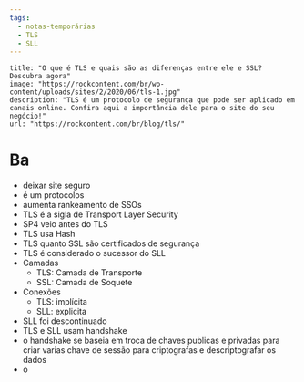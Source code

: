 ```yaml
---
tags:
  - notas-temporárias
  - TLS
  - SLL
---
```




```embed
title: "O que é TLS e quais são as diferenças entre ele e SSL? Descubra agora"
image: "https://rockcontent.com/br/wp-content/uploads/sites/2/2020/06/tls-1.jpg"
description: "TLS é um protocolo de segurança que pode ser aplicado em canais online. Confira aqui a importância dele para o site do seu negócio!"
url: "https://rockcontent.com/br/blog/tls/"
```


# Ba
* deixar site seguro
* é um protocolos
* aumenta rankeamento de SSOs
* TLS é a sigla de Transport Layer Security
* SP4 veio antes do TLS
* TLS usa Hash
* TLS quanto SSL são certificados de segurança
* TLS é considerado o sucessor do SLL
* Camadas
	* TLS: Camada de Transporte
	* SSL: Camada de Soquete
* Conexões
	* TLS: implícita
	* SLL: explicita
* SLL foi descontinuado
* TLS e SLL usam handshake
* o handshake se baseia em troca de chaves publicas e privadas para criar varias chave de sessão para criptografas e descriptografar os dados
* o 